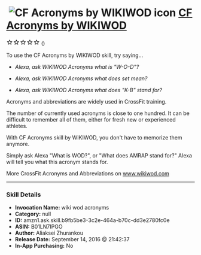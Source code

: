 # &nbsp;<img src="skill_icon" alt="CF Acronyms by WIKIWOD icon" width="36"> [CF Acronyms by WIKIWOD](http://alexa.amazon.com/#skills/amzn1.ask.skill.b9fb5be3-3c2e-464a-b70c-dd3e2780fc0e)
![0 stars](../../images/ic_star_border_black_18dp_1x.png)![0 stars](../../images/ic_star_border_black_18dp_1x.png)![0 stars](../../images/ic_star_border_black_18dp_1x.png)![0 stars](../../images/ic_star_border_black_18dp_1x.png)![0 stars](../../images/ic_star_border_black_18dp_1x.png) 0

To use the CF Acronyms by WIKIWOD skill, try saying...

* *Alexa, ask WIKIWOD Acronyms what is "W-O-D"?*

* *Alexa, ask WIKIWOD Acronyms what does set mean?*

* *Alexa, ask  WIKIWOD Acronyms what does "K-B" stand for?*

Acronyms and abbreviations are widely used in CrossFit training.

The number of currently used acronyms is close to one hundred. It can be difficult to remember all of them, either for fresh new or experienced athletes.

With CF Acronyms skill by WIKIWOD, you don't have to memorize them anymore.

Simply ask Alexa "What is WOD?", or "What does AMRAP stand for?" Alexa will tell you what this acronym stands for.

More CrossFit Acronyms and Abbreviations on www.wikiwod.com

***

### Skill Details

* **Invocation Name:** wiki wod acronyms
* **Category:** null
* **ID:** amzn1.ask.skill.b9fb5be3-3c2e-464a-b70c-dd3e2780fc0e
* **ASIN:** B01LN7IPGO
* **Author:** Aliaksei Zhurankou
* **Release Date:** September 14, 2016 @ 21:42:37
* **In-App Purchasing:** No
